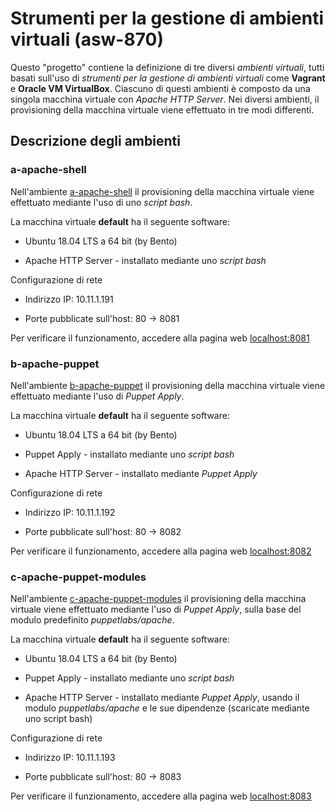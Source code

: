 # Strumenti per la gestione di ambienti virtuali (asw-870)

Questo "progetto" contiene la definizione di tre diversi *ambienti virtuali*, 
tutti basati sull'uso di *strumenti per la gestione di ambienti virtuali* 
come **Vagrant** e **Oracle VM VirtualBox**. 
Ciascuno di questi ambienti è composto da una singola macchina virtuale con *Apache HTTP Server*. 
Nei diversi ambienti, il provisioning della macchina virtuale viene effettuato in tre modi differenti. 


## Descrizione degli ambienti  


### a-apache-shell 

Nell'ambiente [a-apache-shell](a-apache-shell/)
il provisioning della macchina virtuale viene effettuato mediante l'uso di uno *script bash*. 

La macchina virtuale **default** ha il seguente software: 

* Ubuntu 18.04 LTS a 64 bit (by Bento) 

* Apache HTTP Server - installato mediante uno *script bash* 

Configurazione di rete 

* Indirizzo IP: 10.11.1.191 

* Porte pubblicate sull'host: 80 -> 8081 

Per verificare il funzionamento, accedere alla pagina web [localhost:8081](http://localhost:8081) 


### b-apache-puppet 

Nell'ambiente [b-apache-puppet](b-apache-puppet/)
il provisioning della macchina virtuale viene effettuato mediante l'uso di *Puppet Apply*. 

La macchina virtuale **default** ha il seguente software: 

* Ubuntu 18.04 LTS a 64 bit (by Bento) 

* Puppet Apply - installato mediante uno *script bash* 

* Apache HTTP Server - installato mediante *Puppet Apply* 

Configurazione di rete 

* Indirizzo IP: 10.11.1.192 

* Porte pubblicate sull'host: 80 -> 8082 
  
Per verificare il funzionamento, accedere alla pagina web [localhost:8082](http://localhost:8082) 

  
### c-apache-puppet-modules 

Nell'ambiente [c-apache-puppet-modules](c-apache-puppet-modules/)
il provisioning della macchina virtuale viene effettuato mediante l'uso di *Puppet Apply*, 
sulla base del modulo predefinito *puppetlabs/apache*. 

La macchina virtuale **default** ha il seguente software: 

* Ubuntu 18.04 LTS a 64 bit (by Bento) 

* Puppet Apply - installato mediante uno *script bash* 

* Apache HTTP Server - installato mediante *Puppet Apply*, usando il modulo *puppetlabs/apache* e le sue dipendenze (scaricate mediante uno script bash)

Configurazione di rete 

* Indirizzo IP: 10.11.1.193 

* Porte pubblicate sull'host: 80 -> 8083 
  
Per verificare il funzionamento, accedere alla pagina web [localhost:8083](http://localhost:8083) 


